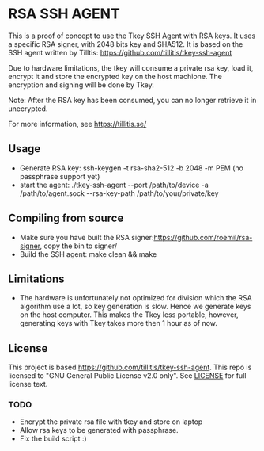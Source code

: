 # RSA SSH AGENT
This is a proof of concept to use the Tkey SSH Agent with RSA keys. It uses a specific RSA signer, with 2048 bits key and SHA512. It is based on the SSH agent written by Tilltis: https://github.com/tillitis/tkey-ssh-agent

Due to hardware limitations, the tkey will consume a private rsa key, load it, encrypt it and store the encrypted key on the host machione. The encryption and signing will be done by Tkey. 

Note: After the RSA key has been consumed, you can no longer retrieve it in unecrypted.


For more information, see https://tillitis.se/

## Usage
* Generate RSA key: ssh-keygen -t rsa-sha2-512 -b 2048 -m PEM (no passphrase support yet)
* start the agent: ./tkey-ssh-agent --port /path/to/device -a /path/to/agent.sock --rsa-key-path /path/to/your/private/key

## Compiling from source
* Make sure you have built the RSA signer:https://github.com/roemil/rsa-signer, copy the bin to signer/
* Build the SSH agent: make clean && make

## Limitations
* The hardware is unfortunately not optimized for division which the RSA algorithm use a lot, so key generation is slow. Hence we generate keys on the host computer. This makes the Tkey less portable, however, generating keys with Tkey takes more then 1 hour as of now.

## License
This project is based https://github.com/tillitis/tkey-ssh-agent. 
This repo is licensed to "GNU General Public License v2.0 only". See [LICENSE](https://github.com/roemil/rsa-tkey-ssh-agent/blob/main/LICENSE) for full license text.

### TODO
* Encrypt the private rsa file with tkey and store on laptop
* Allow rsa keys to be generated with passphrase.
* Fix the build script :)